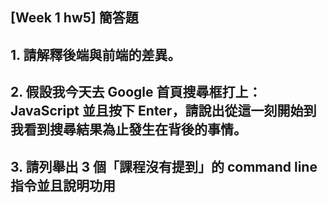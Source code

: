 ## [Week 1 hw5] 簡答題


## 1. 請解釋後端與前端的差異。


## 2. 假設我今天去 Google 首頁搜尋框打上：JavaScript 並且按下 Enter，請說出從這一刻開始到我看到搜尋結果為止發生在背後的事情。



## 3. 請列舉出 3 個「課程沒有提到」的 command line 指令並且說明功用

